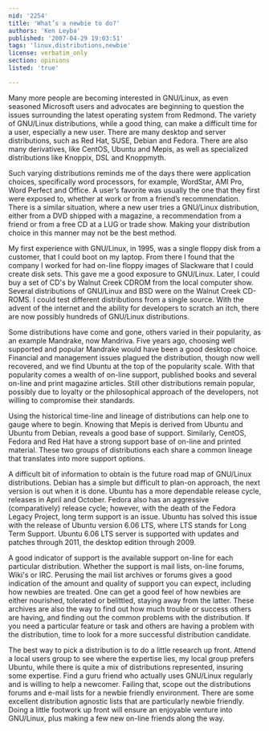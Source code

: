 ```yaml
---
nid: '2254'
title: 'What’s a newbie to do?'
authors: 'Ken Leyba'
published: '2007-04-29 19:03:51'
tags: 'linux,distributions,newbie'
license: verbatim_only
section: opinions
listed: 'true'

---
```

Many more people are becoming interested in GNU/Linux, as even seasoned Microsoft users and advocates are beginning to question the issues surrounding the latest operating system from Redmond. The variety of GNU/Linux distributions, while a good thing, can make a difficult time for a user, especially a new user. There are many desktop and server distributions, such as Red Hat, SUSE, Debian and Fedora. There are also many derivatives, like CentOS, Ubuntu and Mepis, as well as specialized distributions like Knoppix, DSL and Knoppmyth.

Such varying distributions reminds me of the days there were application choices, specifically word processors, for example, WordStar, AMI Pro, Word Perfect and Office. A user’s favorite was usually the one that they first were exposed to, whether at work or from a friend’s recommendation. There is a similar situation, where a new user tries a GNU/Linux distribution, either from a DVD shipped with a magazine, a recommendation from a friend or from a free CD at a LUG or trade show. Making your distribution choice in this manner may not be the best method.

My first experience with GNU/Linux, in 1995, was a single floppy disk from a customer, that I could boot on my laptop. From there I found that the company I worked for had on-line floppy images of Slackware that I could create disk sets. This gave me a good exposure to GNU/Linux. Later, I could buy a set of CD's by Walnut Creek CDROM from the local computer show. Several distributions of GNU/Linux and BSD were on the Walnut Creek CD-ROMS. I could test different distributions from a single source. With the advent of the internet and the ability for developers to scratch an itch, there are now possibly hundreds of GNU/Linux distributions.

Some distributions have come and gone, others varied in their popularity, as an example Mandrake, now Mandriva. Five years ago, choosing well supported and popular Mandrake would have been a good desktop choice. Financial and management issues plagued the distribution, though now well recovered, and we find Ubuntu at the top of the popularity scale. With that popularity comes a wealth of on-line support, published books and several on-line and print magazine articles. Still other distributions remain popular, possibly due to loyalty or the philosophical approach of the developers, not willing to compromise their standards.

Using the historical time-line and lineage of distributions can help one to gauge where to begin. Knowing that Mepis is derived from Ubuntu and Ubuntu from Debian, reveals a good base of support. Similarly, CentOS, Fedora and Red Hat have a strong support base of on-line and printed material. These two groups of distributions each share a common lineage that translates into more support options.

A difficult bit of information to obtain is the future road map of GNU/Linux distributions. Debian has a simple but difficult to plan-on approach, the next version is out when it is done. Ubuntu has a more dependable release cycle, releases in April and October. Fedora also has an aggressive (comparatively) release cycle; however, with the death of the Fedora Legacy Project, long term support is an issue. Ubuntu has solved this issue with the release of Ubuntu version 6.06 LTS, where LTS stands for Long Term Support. Ubuntu 6.06 LTS server is supported with updates and patches through 2011, the desktop edition through 2009.

A good indicator of support is the available support on-line for each particular distribution. Whether the support is mail lists, on-line forums, Wiki's or IRC. Perusing the mail list archives or forums gives a good indication of the amount and quality of support you can expect, including how newbies are treated. One can get a good feel of how newbies are either nourished, tolerated or belittled, staying away from the latter. These archives are also the way to find out how much trouble or success others are having, and finding out the common problems with the distribution. If you need a particular feature or task and others are having a problem with the distribution, time to look for a more successful distribution candidate.

The best way to pick a distribution is to do a little research up front. Attend a local users group to see where the expertise lies, my local group prefers Ubuntu, while there is quite a mix of distributions represented, insuring some expertise. Find a guru friend who actually uses GNU/Linux regularly and is willing to help a newcomer. Failing that, scope out the distributions forums and e-mail lists for a newbie friendly environment. There are some excellent distribution agnostic lists that are particularly newbie friendly. Doing a little footwork up front will ensure an enjoyable venture into GNU/Linux, plus making a few new on-line friends along the way.

